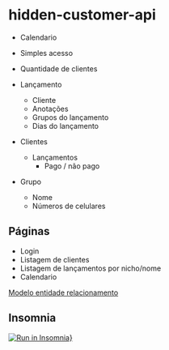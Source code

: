 # hidden-customer-api

- Calendario
- Simples acesso
- Quantidade de clientes

- Lançamento
  - Cliente
  - Anotações
  - Grupos do lançamento
  - Dias do lançamento

- Clientes
  - Lançamentos
    - Pago / não pago

- Grupo
  - Nome
  - Números de celulares

## Páginas
  - Login
  - Listagem de clientes
  - Listagem de lançamentos por nicho/nome
  - Calendario

[Modelo entidade relacionamento](https://lucid.app/lucidchart/0c18f6ff-3aba-4db5-b16b-863401b54152/edit?beaconFlowId=BF62E7B8BA0014EA&page=0_0#?folder_id=home&browser=icon)

## Insomnia

[![Run in Insomnia}](https://insomnia.rest/images/run.svg)](https://insomnia.rest/run/?label=hidden-customer&uri=https%3A%2F%2Fraw.githubusercontent.com%2Fgustavoharff%2Fhidden-customer-api%2Fmaster%2Finsomnia.json%3Ftoken%3DANYAJNZMWWUCHWVCSS4AC2LADNCRY)
